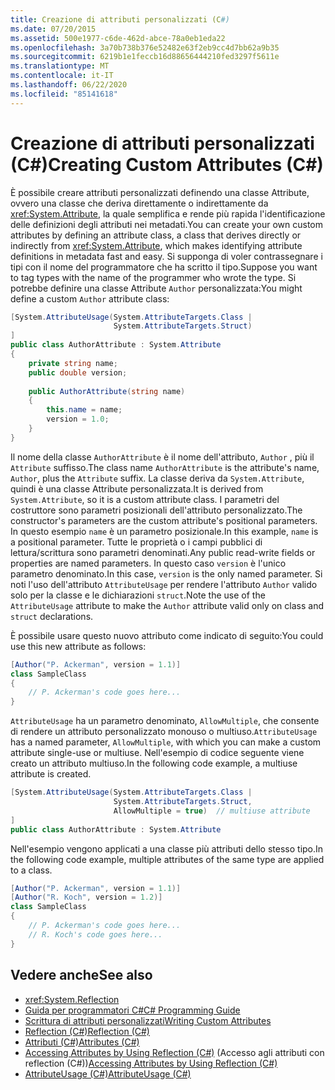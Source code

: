 ```yaml
---
title: Creazione di attributi personalizzati (C#)
ms.date: 07/20/2015
ms.assetid: 500e1977-c6de-462d-abce-78a0eb1eda22
ms.openlocfilehash: 3a70b738b376e52482e63f2eb9cc4d7bb62a9b35
ms.sourcegitcommit: 6219b1e1feccb16d88656444210fed3297f5611e
ms.translationtype: MT
ms.contentlocale: it-IT
ms.lasthandoff: 06/22/2020
ms.locfileid: "85141618"
---
```

# <a name="creating-custom-attributes-c"></a><span data-ttu-id="d6126-102">Creazione di attributi personalizzati (C#)</span><span class="sxs-lookup"><span data-stu-id="d6126-102">Creating Custom Attributes (C#)</span></span>
<span data-ttu-id="d6126-103">È possibile creare attributi personalizzati definendo una classe Attribute, ovvero una classe che deriva direttamente o indirettamente da <xref:System.Attribute>, la quale semplifica e rende più rapida l'identificazione delle definizioni degli attributi nei metadati.</span><span class="sxs-lookup"><span data-stu-id="d6126-103">You can create your own custom attributes by defining an attribute class, a class that derives directly or indirectly from <xref:System.Attribute>, which makes identifying attribute definitions in metadata fast and easy.</span></span> <span data-ttu-id="d6126-104">Si supponga di voler contrassegnare i tipi con il nome del programmatore che ha scritto il tipo.</span><span class="sxs-lookup"><span data-stu-id="d6126-104">Suppose you want to tag types with the name of the programmer who wrote the type.</span></span> <span data-ttu-id="d6126-105">Si potrebbe definire una classe Attribute `Author` personalizzata:</span><span class="sxs-lookup"><span data-stu-id="d6126-105">You might define a custom `Author` attribute class:</span></span>  
  
```csharp  
[System.AttributeUsage(System.AttributeTargets.Class |  
                       System.AttributeTargets.Struct)  
]  
public class AuthorAttribute : System.Attribute  
{  
    private string name;  
    public double version;  
  
    public AuthorAttribute(string name)  
    {  
        this.name = name;  
        version = 1.0;  
    }  
}  
```  
  
 <span data-ttu-id="d6126-106">Il nome della classe `AuthorAttribute` è il nome dell'attributo, `Author` , più il `Attribute` suffisso.</span><span class="sxs-lookup"><span data-stu-id="d6126-106">The class name `AuthorAttribute` is the attribute's name, `Author`, plus the `Attribute` suffix.</span></span> <span data-ttu-id="d6126-107">La classe deriva da `System.Attribute`, quindi è una classe Attribute personalizzata.</span><span class="sxs-lookup"><span data-stu-id="d6126-107">It is derived from `System.Attribute`, so it is a custom attribute class.</span></span> <span data-ttu-id="d6126-108">I parametri del costruttore sono parametri posizionali dell'attributo personalizzato.</span><span class="sxs-lookup"><span data-stu-id="d6126-108">The constructor's parameters are the custom attribute's positional parameters.</span></span> <span data-ttu-id="d6126-109">In questo esempio `name` è un parametro posizionale.</span><span class="sxs-lookup"><span data-stu-id="d6126-109">In this example, `name` is a positional parameter.</span></span> <span data-ttu-id="d6126-110">Tutte le proprietà o i campi pubblici di lettura/scrittura sono parametri denominati.</span><span class="sxs-lookup"><span data-stu-id="d6126-110">Any public read-write fields or properties are named parameters.</span></span> <span data-ttu-id="d6126-111">In questo caso `version` è l'unico parametro denominato.</span><span class="sxs-lookup"><span data-stu-id="d6126-111">In this case, `version` is the only named parameter.</span></span> <span data-ttu-id="d6126-112">Si noti l'uso dell'attributo `AttributeUsage` per rendere l'attributo `Author` valido solo per la classe e le dichiarazioni `struct`.</span><span class="sxs-lookup"><span data-stu-id="d6126-112">Note the use of the `AttributeUsage` attribute to make the `Author` attribute valid only on class and `struct` declarations.</span></span>  
  
 <span data-ttu-id="d6126-113">È possibile usare questo nuovo attributo come indicato di seguito:</span><span class="sxs-lookup"><span data-stu-id="d6126-113">You could use this new attribute as follows:</span></span>  
  
```csharp  
[Author("P. Ackerman", version = 1.1)]  
class SampleClass  
{  
    // P. Ackerman's code goes here...  
}  
```  
  
 <span data-ttu-id="d6126-114">`AttributeUsage` ha un parametro denominato, `AllowMultiple`, che consente di rendere un attributo personalizzato monouso o multiuso.</span><span class="sxs-lookup"><span data-stu-id="d6126-114">`AttributeUsage` has a named parameter, `AllowMultiple`, with which you can make a custom attribute single-use or multiuse.</span></span> <span data-ttu-id="d6126-115">Nell'esempio di codice seguente viene creato un attributo multiuso.</span><span class="sxs-lookup"><span data-stu-id="d6126-115">In the following code example, a multiuse attribute is created.</span></span>  
  
```csharp  
[System.AttributeUsage(System.AttributeTargets.Class |  
                       System.AttributeTargets.Struct,  
                       AllowMultiple = true)  // multiuse attribute  
]  
public class AuthorAttribute : System.Attribute  
```  
  
 <span data-ttu-id="d6126-116">Nell'esempio vengono applicati a una classe più attributi dello stesso tipo.</span><span class="sxs-lookup"><span data-stu-id="d6126-116">In the following code example, multiple attributes of the same type are applied to a class.</span></span>  
  
```csharp  
[Author("P. Ackerman", version = 1.1)]  
[Author("R. Koch", version = 1.2)]  
class SampleClass  
{  
    // P. Ackerman's code goes here...  
    // R. Koch's code goes here...  
}  
```  
  
## <a name="see-also"></a><span data-ttu-id="d6126-117">Vedere anche</span><span class="sxs-lookup"><span data-stu-id="d6126-117">See also</span></span>

- <xref:System.Reflection>
- [<span data-ttu-id="d6126-118">Guida per programmatori C#</span><span class="sxs-lookup"><span data-stu-id="d6126-118">C# Programming Guide</span></span>](../../index.md)
- [<span data-ttu-id="d6126-119">Scrittura di attributi personalizzati</span><span class="sxs-lookup"><span data-stu-id="d6126-119">Writing Custom Attributes</span></span>](../../../../standard/attributes/writing-custom-attributes.md)
- [<span data-ttu-id="d6126-120">Reflection (C#)</span><span class="sxs-lookup"><span data-stu-id="d6126-120">Reflection (C#)</span></span>](../reflection.md)
- [<span data-ttu-id="d6126-121">Attributi (C#)</span><span class="sxs-lookup"><span data-stu-id="d6126-121">Attributes (C#)</span></span>](./index.md)
- <span data-ttu-id="d6126-122">[Accessing Attributes by Using Reflection (C#)](./accessing-attributes-by-using-reflection.md) (Accesso agli attributi con reflection (C#))</span><span class="sxs-lookup"><span data-stu-id="d6126-122">[Accessing Attributes by Using Reflection (C#)](./accessing-attributes-by-using-reflection.md)</span></span>
- [<span data-ttu-id="d6126-123">AttributeUsage (C#)</span><span class="sxs-lookup"><span data-stu-id="d6126-123">AttributeUsage (C#)</span></span>](../../../language-reference/attributes/general.md)
